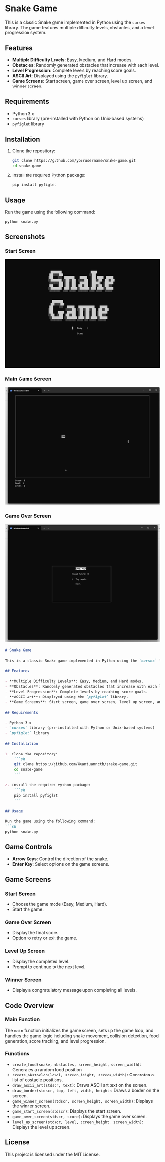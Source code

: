 # Snake Game

This is a classic Snake game implemented in Python using the `curses` library. The game features multiple difficulty levels, obstacles, and a level progression system.

## Features

- **Multiple Difficulty Levels**: Easy, Medium, and Hard modes.
- **Obstacles**: Randomly generated obstacles that increase with each level.
- **Level Progression**: Complete levels by reaching score goals.
- **ASCII Art**: Displayed using the `pyfiglet` library.
- **Game Screens**: Start screen, game over screen, level up screen, and winner screen.

## Requirements

- Python 3.x
- `curses` library (pre-installed with Python on Unix-based systems)
- `pyfiglet` library

## Installation

1. Clone the repository:
    ```sh
    git clone https://github.com/yourusername/snake-game.git
    cd snake-game
    ```

2. Install the required Python package:
    ```sh
    pip install pyfiglet
    ```

## Usage

Run the game using the following command:
```sh
python snake.py
```

## Screenshots

### Start Screen
![Start Screen](./image/begin.png)

### Main Game Screen
![Main Game Screen](./image/main.png)

### Game Over Screen
![Game Over Screen](./image/finish.png)

```markdown
# Snake Game

This is a classic Snake game implemented in Python using the `curses` library. The game features multiple difficulty levels, obstacles, and a level progression system.

## Features

- **Multiple Difficulty Levels**: Easy, Medium, and Hard modes.
- **Obstacles**: Randomly generated obstacles that increase with each level.
- **Level Progression**: Complete levels by reaching score goals.
- **ASCII Art**: Displayed using the `pyfiglet` library.
- **Game Screens**: Start screen, game over screen, level up screen, and winner screen.

## Requirements

- Python 3.x
- `curses` library (pre-installed with Python on Unix-based systems)
- `pyfiglet` library

## Installation

1. Clone the repository:
    ```sh
    git clone https://github.com/Xuantuanncth/snake-game.git
    cd snake-game
    ```

2. Install the required Python package:
    ```sh
    pip install pyfiglet
    ```

## Usage

Run the game using the following command:
```sh
python snake.py
```

## Game Controls

- **Arrow Keys**: Control the direction of the snake.
- **Enter Key**: Select options on the game screens.

## Game Screens

### Start Screen

- Choose the game mode (Easy, Medium, Hard).
- Start the game.

### Game Over Screen

- Display the final score.
- Option to retry or exit the game.

### Level Up Screen

- Display the completed level.
- Prompt to continue to the next level.

### Winner Screen

- Display a congratulatory message upon completing all levels.

## Code Overview

### Main Function

The `main` function initializes the game screen, sets up the game loop, and handles the game logic including snake movement, collision detection, food generation, score tracking, and level progression.

### Functions

- `create_food(snake, obstacles, screen_height, screen_width)`: Generates a random food position.
- `create_obstacles(level, screen_height, screen_width)`: Generates a list of obstacle positions.
- `draw_ascii_art(stdscr, text)`: Draws ASCII art text on the screen.
- `draw_border(stdscr, top, left, width, height)`: Draws a border on the screen.
- `game_winner_screen(stdscr, screen_height, screen_width)`: Displays the winner screen.
- `game_start_screen(stdscr)`: Displays the start screen.
- `game_over_screen(stdscr, score)`: Displays the game over screen.
- `level_up_screen(stdscr, level, screen_height, screen_width)`: Displays the level up screen.

## License

This project is licensed under the MIT License.
```